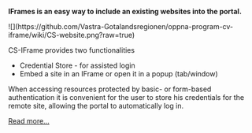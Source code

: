 <td id="wikicontent" class="psdescription">
    <p><strong>IFrames is an easy way to include an existing websites into the portal.</strong> </p>
    ![](https://github.com/Vastra-Gotalandsregionen/oppna-program-cv-iframe/wiki/CS-website.png?raw=true)
    <p>CS-IFrame provides two functionalities </p>
    <ul>
        <li>Credential Store - for assisted login </li>
        <li>Embed a site in an IFrame or open it in a popup (tab/window)  </li>
    </ul>
    <p></p>
    <p>When accessing resources protected by basic- or form-based authentication it is convenient for the user to store his credentials for the remote site, allowing the portal to automatically log in. </p>
    <p><a href="/p/oppna-program-cv-iframe/wiki/Overview">Read more...</a> </p>
</td>
